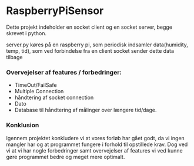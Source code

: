 # RaspberryPiSensor

Dette projekt indeholder en socket client og en socket server, begge skrevet i python.

server.py køres på en raspberry pi, som periodisk indsamler data(humidity, temp, tid),
som ved forbindelse fra en client socket sender dette data tilbage


### Overvejelser af features / forbedringer:
- TimeOut/FailSafe
- Multiple Connection
- håndtering af socket connection
- Dato
- Database til håndtering af målinger over længere tid/dage.


### Konklusion 
Igennem projektet konkludere vi at vores forløb har gået godt, da vi ingen mangler har og at programmet fungere i forhold til opstillede krav. Dog ved vi at vi har nogle forbedringer samt overvejelser af features vi ved kunne gøre programmet bedre og meget mere optimalt.
